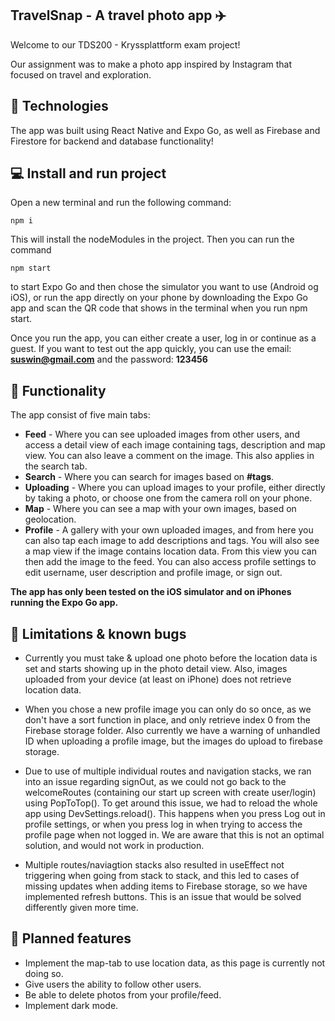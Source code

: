## TravelSnap - A travel photo app :airplane:

Welcome to our TDS200 - Kryssplattform exam project!

Our assignment was to make a photo app inspired by Instagram that focused on travel and exploration.

## :wrench: Technologies

The app was built using React Native and Expo Go, as well as Firebase and Firestore for backend and database functionality!

## :computer: Install and run project

Open a new terminal and run the following command:

```
npm i
```

This will install the nodeModules in the project. Then you can run the command

```
npm start
```

to start Expo Go and then chose the simulator you want to use (Android og iOS), or run the app directly on your phone by downloading the Expo Go app and scan the QR code that shows in the terminal when you run npm start.

Once you run the app, you can either create a user, log in or continue as a guest. If you want to test out the app quickly, you can use the email: **suswin@gmail.com** and the password: **123456**

## :rocket: Functionality

The app consist of five main tabs:

- **Feed** - Where you can see uploaded images from other users, and access a detail view of each image containing tags, description and map view. You can also leave a comment on the image. This also applies in the search tab.
- **Search** - Where you can search for images based on **#tags**.
- **Uploading** - Where you can upload images to your profile, either directly by taking a photo, or choose one from the camera roll on your phone.
- **Map** - Where you can see a map with your own images, based on geolocation.
- **Profile** - A gallery with your own uploaded images, and from here you can also tap each image to add descriptions and tags. You will also see a map view if the image contains location data. From this view you can then add the image to the feed. You can also access profile settings to edit username, user description and profile image, or sign out.

**The app has only been tested on the iOS simulator and on iPhones running the Expo Go app.**

## :pushpin: Limitations & known bugs

- Currently you must take & upload one photo before the location data is set and starts showing up in the photo detail view. Also, images uploaded from your device (at least on iPhone) does not retrieve location data.

- When you chose a new profile image you can only do so once, as we don't have a sort function in place, and only retrieve index 0 from the Firebase storage folder. Also currently we have a warning of unhandled ID when uploading a profile image, but the images do upload to firebase storage.

- Due to use of multiple individual routes and navigation stacks, we ran into an issue regarding signOut, as we could not go back to the welcomeRoutes (containing our start up screen with create user/login) using PopToTop(). To get around this issue, we had to reload the whole app using DevSettings.reload(). This happens when you press Log out in profile settings, or when you press log in when trying to access the profile page when not logged in. We are aware that this is not an optimal solution, and would not work in production.

- Multiple routes/naviagtion stacks also resulted in useEffect not triggering when going from stack to stack, and this led to cases of missing updates when adding items to Firebase storage, so we have implemented refresh buttons. This is an issue that would be solved differently given more time.

## :8ball: Planned features

- Implement the map-tab to use location data, as this page is currently not doing so.
- Give users the ability to follow other users.
- Be able to delete photos from your profile/feed.
- Implement dark mode.
